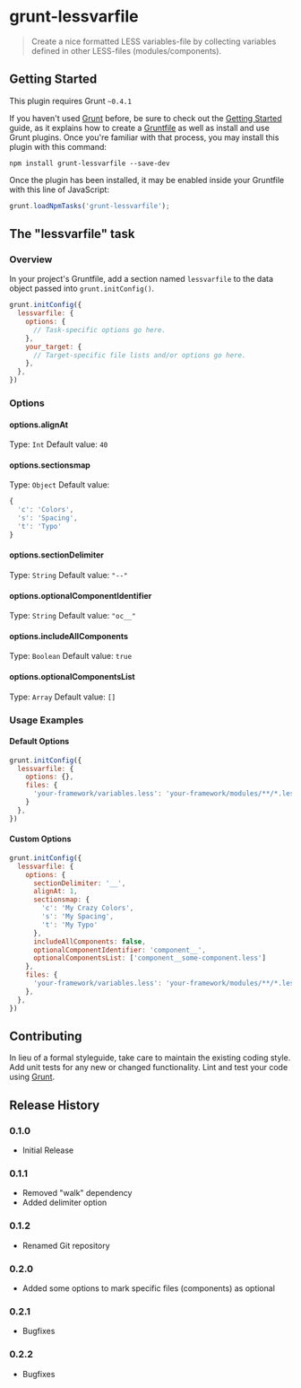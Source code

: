 # grunt-lessvarfile

> Create a nice formatted LESS variables-file by collecting variables defined in other LESS-files (modules/components).

## Getting Started
This plugin requires Grunt `~0.4.1`

If you haven't used [Grunt](http://gruntjs.com/) before, be sure to check out the [Getting Started](http://gruntjs.com/getting-started) guide, as it explains how to create a [Gruntfile](http://gruntjs.com/sample-gruntfile) as well as install and use Grunt plugins. Once you're familiar with that process, you may install this plugin with this command:

```shell
npm install grunt-lessvarfile --save-dev
```

Once the plugin has been installed, it may be enabled inside your Gruntfile with this line of JavaScript:

```js
grunt.loadNpmTasks('grunt-lessvarfile');
```

## The "lessvarfile" task

### Overview
In your project's Gruntfile, add a section named `lessvarfile` to the data object passed into `grunt.initConfig()`.

```js
grunt.initConfig({
  lessvarfile: {
    options: {
      // Task-specific options go here.
    },
    your_target: {
      // Target-specific file lists and/or options go here.
    },
  },
})
```

### Options

#### options.alignAt

Type: `Int` 
Default value: `40`

#### options.sectionsmap

Type: `Object`
Default value: 
```js
{
  'c': 'Colors',
  's': 'Spacing',
  't': 'Typo'
}
```

#### options.sectionDelimiter

Type: `String`
Default value: `"--"`

#### options.optionalComponentIdentifier

Type: `String`
Default value: `"oc__"`

#### options.includeAllComponents

Type: `Boolean`
Default value: `true`

#### options.optionalComponentsList

Type: `Array`
Default value: `[]`


### Usage Examples

#### Default Options

```js
grunt.initConfig({
  lessvarfile: {
    options: {},
    files: {
      'your-framework/variables.less': 'your-framework/modules/**/*.less'
    }
  },
})
```

#### Custom Options

```js
grunt.initConfig({
  lessvarfile: {
    options: {
      sectionDelimiter: '__',
      alignAt: 1,
      sectionsmap: {
        'c': 'My Crazy Colors',
        's': 'My Spacing',
        't': 'My Typo'
      },
      includeAllComponents: false,
      optionalComponentIdentifier: 'component__',
      optionalComponentsList: ['component__some-component.less']
    },
    files: {
      'your-framework/variables.less': 'your-framework/modules/**/*.less'
    },
  },
})
```

## Contributing
In lieu of a formal styleguide, take care to maintain the existing coding style. Add unit tests for any new or changed functionality. Lint and test your code using [Grunt](http://gruntjs.com/).

## Release History

### 0.1.0

+ Initial Release

### 0.1.1

+ Removed "walk" dependency
+ Added delimiter option

### 0.1.2

+ Renamed Git repository

### 0.2.0

+ Added some options to mark specific files (components) as optional

### 0.2.1

+ Bugfixes

### 0.2.2

+ Bugfixes
